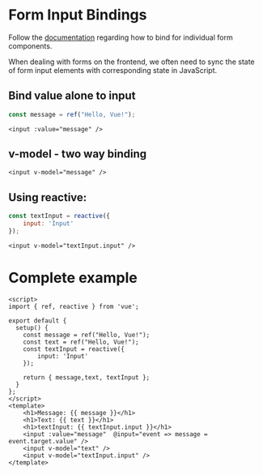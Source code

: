 # Form Input Bindings

Follow the [documentation](https://vuejs.org/guide/essentials/forms.html#form-input-bindings) regarding how to bind for individual form components.

When dealing with forms on the frontend, we often need to sync the state of form input elements with corresponding state in JavaScript.

## Bind value alone to input
```js
const message = ref("Hello, Vue!");
```
```vue
<input :value="message" />
```

## v-model - two way binding

```vue
<input v-model="message" />
```
## Using reactive:
```js
const textInput = reactive({
    input: 'Input'
});
```
```vue
<input v-model="textInput.input" />
```
# Complete example
```vue
<script>
import { ref, reactive } from 'vue';

export default {
  setup() {
    const message = ref("Hello, Vue!");
    const text = ref("Hello, Vue!");
    const textInput = reactive({
        input: 'Input'
    });

    return { message,text, textInput };
  }
};
</script>
<template>
    <h1>Message: {{ message }}</h1>
    <h1>Text: {{ text }}</h1>
    <h1>textInput: {{ textInput.input }}</h1>
    <input :value="message"  @input="event => message = event.target.value" />
    <input v-model="text" />
    <input v-model="textInput.input" />
</template>
```
